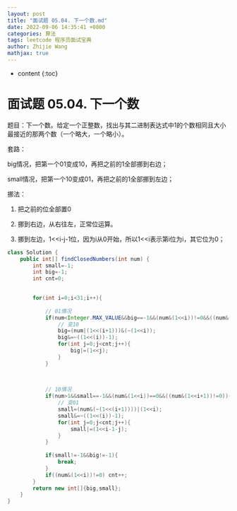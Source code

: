 ```yaml
---
layout: post
title: "面试题 05.04. 下一个数.md"
date: 2022-09-06 14:35:41 +0800
categories: 算法
tags: leetcode 程序员面试宝典
author: Zhijie Wang
mathjax: true
---
```



* content
{:toc}














# 面试题 05.04. 下一个数

题目：下一个数。给定一个正整数，找出与其二进制表达式中1的个数相同且大小最接近的那两个数（一个略大，一个略小）。

套路：

big情况，把第一个01变成10，再把之前的1全部挪到右边；

small情况，把第一个10变成01，再把之前的1全部挪到左边；

挪法：

1. 把之前的位全部置0

2. 挪到右边，从右往左，正常位运算。

3. 挪到左边，1<<i-j-1位，因为i从0开始，所以1<<i表示第i位为i，其它位为0；



```java
class Solution {
    public int[] findClosedNumbers(int num) {
        int small=-1;
        int big=-1;
        int cnt=0;

        
        for(int i=0;i<31;i++){
            
            // 01情况
            if(num<Integer.MAX_VALUE&&big==-1&&(num&(1<<i))!=0&&((num&(1<<i+1))==0)){
                // 变10
                big=(num|(1<<(i+1)))&(~(1<<i));
                big&=~((1<<(i))-1);
                for(int j=0;j<cnt;j++){
                    big|=(1<<j);
                }
            }

        
            
            // 10情况
            if(num>1&&small==-1&&(num&(1<<i))==0&&((num&(1<<i+1))!=0)){
                // 变01
                small=(num&(~(1<<(i+1))))|(1<<i);
                small&=~((1<<(i))-1);
                for(int j=0;j<cnt;j++){
                    small|=(1<<i-1-j);
                }
            }
        
            if(small!=-1&&big!=-1){
                break;
            }
            if((num&(1<<i))!=0) cnt++;
        }
        return new int[]{big,small};
    }
}
```

